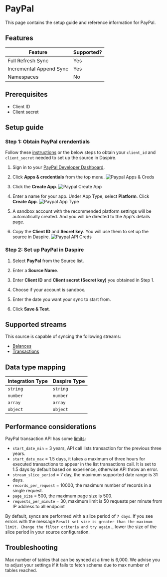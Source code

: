 # PayPal

This page contains the setup guide and reference information for PayPal.

## Features

| Feature | Supported? |
| --- | --- |
| Full Refresh Sync | Yes |
| Incremental Append Sync | Yes |
| Namespaces | No |

## Prerequisites

* Client ID
* Client secret

## Setup guide

### Step 1: Obtain PayPal crendentials

Follow these [instructions](https://developer.paypal.com/docs/multiparty/get-started/) or the below steps to obtain your `client_id` and `client_secret` needed to set up the source in Daspire.

1. Sign in to your [PayPal Developer Dashboard](https://developer.paypal.com/dashboard/).

2. Click **Apps & credentials** from the top menu.
![Paypal Apps & Creds](/assets/images/paypal-app-creds.jpg "Paypal Apps & Creds")

3. Click the **Create App**.
![Paypal Create App](/assets/images/paypal-create-app.jpg "Paypal Create App")

4. Enter a name for your app. Under App Type, select **Platform**. Click **Create App**.
![Paypal App Type](/assets/images/paypal-app-type.jpg "Paypal App Type")

5. A sandbox account with the recommended platform settings will be automatically created. And you will be directed to the App's details page.

6. Copy the **Client ID** and **Secret key**. You will use them to set up the source in Daspire.
![Paypal API Creds](/assets/images/paypal-api-creds.jpg "Paypal API Creds")

### Step 2: Set up PayPal  in Daspire

1. Select **PayPal** from the Source list.

2. Enter a **Source Name**.

3. Enter **Client ID** and **Client secret (Secret key)** you obtained in Step 1.

4. Choose if your account is sandbox.

5. Enter the date you want your sync to start from.

4. Click **Save & Test**.

## Supported streams

This source is capable of syncing the following streams:

* [Balances](https://developer.paypal.com/docs/api/transaction-search/v1/#balances)
* [Transactions](https://developer.paypal.com/docs/api/transaction-search/v1/#transactions)

## Data type mapping

| Integration Type | Daspire Type |
| --- | --- |
| `string` | `string` |
| `number` | `number` |
| `array` | `array` |
| `object` | `object` |

## Performance considerations

PayPal transaction API has some [limits](https://developer.paypal.com/docs/integration/direct/transaction-search/):

* `start_date_min` = 3 years, API call lists transaction for the previous three years.
* `start_date_max` = 1.5 days, it takes a maximum of three hours for executed transactions to appear in the list transactions call. It is set to 1.5 days by default based on experience, otherwise API throw an error.
* `stream_slice_period` = 7 day, the maximum supported date range is 31 days.
* `records_per_request` = 10000, the maximum number of records in a single request.
* `page_size` = 500, the maximum page size is 500.
* `requests_per_minute` = 30, maximum limit is 50 requests per minute from IP address to all endpoint

By default, syncs are performed with a slice period of `7 days`. If you see errors with the message `Result set size is greater than the maximum limit. Change the filter criteria and try again.`, lower the size of the slice period in your source configuration.

## Troubleshooting

Max number of tables that can be synced at a time is 6,000. We advise you to adjust your settings if it fails to fetch schema due to max number of tables reached.
